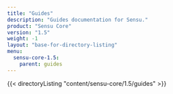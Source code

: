 ```yaml
---
title: "Guides"
description: "Guides documentation for Sensu."
product: "Sensu Core"
version: "1.5"
weight: -1
layout: "base-for-directory-listing"
menu:
  sensu-core-1.5:
    parent: guides
---
```


{{< directoryListing "content/sensu-core/1.5/guides" >}}
